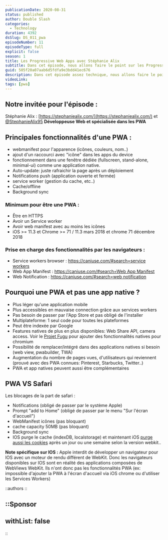 ```yaml
---
publicationDate: 2020-08-31
status: published
author: Double Slash
categories:
  - Technology
duration: 4392
dsSlug: DS_011_pwa
episodeNumber: 11
episodeType: full
explicit: false
season: 1
title: Les Progressive Web Apps avec Stéphanie Alix
subtitle: Dans cet épisode, nous allons faire le point sur les Progressive Web App en 2020. Définir ce qu'est une PWA, les principales features d'une PWA. Pourquoi choisir une PWA au lieu d'une application native. Et revenir sur les blocages de Safari par rapport aux PWA.
guid: 505f20a07aab6d5fdfa9e3bdd41ec676
description: Dans cet épisode assez technique, nous allons faire le point sur les Progressive Web App en 2020. Définir ce qu'est une PWA, les principales features d'une PWA. Puis, pourquoi choisir une PWA au lieu d'une application native. Et enfin, revenir sur les blocages de Safari par rapport aux PWA
videoLink:
tags: [pwa]
---
```


## Notre invitée pour l'épisode :
Stéphanie Alix : [https://stephaniealix.com/](https://stephaniealix.com/) et [@StephanieAlix95](https://twitter.com/StephanieAlix95)
**Développeuse Web et spécialisée dans les PWA**

## Principales fonctionnalités d'une PWA :

- webmanifest pour l'apparence (icônes, couleurs, nom..)
- ajout d'un raccourci avec "icône" dans les apps du device
- fonctionnement dans une fenêtre dédiée (fullscreen, stand-alone, minimal-ui) comme une application native.
- Auto-update: juste rafraichir la page après un déploiement
- Notifications push (application ouverte et fermée)
- service worker (gestion du cache, etc..)
- Cache/offline
- Background sync

### Minimum pour être une PWA :

- Être en HTTPS
- Avoir un Service worker
- Avoir web manifest avec au moins les icônes
- iOS >= 11.3 et Chrome >= 71 / 11.3 mars 2018 et chrome 71 décembre 2018

### Prise en charge des fonctionnalités par les navigateurs :

- Service workers browser : [https://caniuse.com/#search=service workers](https://caniuse.com/#search=service%20workers)
- Web App Manifest : [https://caniuse.com/#search=Web App Manifest](https://caniuse.com/#search=Web%20App%20Manifest)
- Web Notification : [https://caniuse.com/#search=web notification](https://caniuse.com/#search=web%20notification)

## Pourquoi une PWA et pas une app native ?

- Plus léger qu'une application mobile
- Plus accessibles en mauvaise connection grâce aux services workers
- Pas besoin de passer par l'App Store et pas obligé de l'installer
- Multiplateforme: 1 seul code pour toutes les plateformes
- Peut être indexée par Google
- Features natives de plus en plus disponibles: Web Share API, camera access. Voir le [Projet Fugu](https://web.dev/fugu-status/) pour ajouter des fonctionnalités natives pour chromium
- Possibilité de remplacer/intégré dans des applications natives si besoin (web view, pwabuilder, TWA)
- Augmentation du nombre de pages vues, d'utilisateurs qui reviennent (prouvé avec des PWA connues: Pinterest, Starbucks, Twitter..)
- PWA et app natives peuvent aussi être complémentaires

## PWA VS Safari

Les blocages de la part de safari :

- Notifications (obligé de passer par le système Apple)
- Prompt "add to Home" (obligé de passer par le menu "Sur l'écran d'accueil")
- WebManifest icônes (pas bloquant)
- cache capacity 50MB (pas bloquant)
- Background sync
- IOS purge le cache (indexDB, localstorage) et maintenant iOS [purge aussi les cookies](https://tracedock.com/blog/2019/11/29/24hours-cookies-impact/) après un jour ou une semaine selon la version webkit..

**Note spécifique sur IOS :**
Apple interdit de développer un navigateur pour IOS avec un moteur de rendu différent de WebKit. Donc les navigateurs disponibles sur IOS sont en réalité des applications composées de WebViews WebKit.
Ils n'ont donc pas les fonctionnalités PWA (ex: impossible d'ajouter la PWA à l'écran d'accueil via iOS chrome ou d'utiliser les Services Workers)

::authors
::

::Sponsor
---
withList: false
---
::
